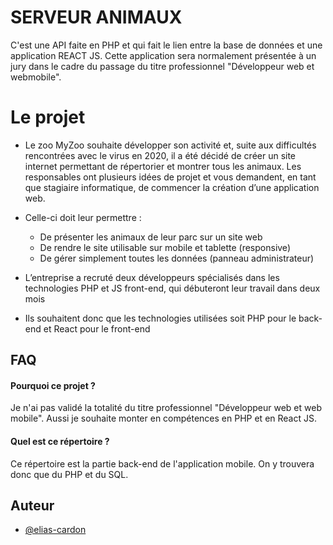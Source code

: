 
# SERVEUR ANIMAUX

C'est une API faite en PHP et qui fait le lien entre la base de données et une application REACT JS. Cette application sera normalement présentée à un jury dans le cadre du passage du titre professionnel "Développeur web et webmobile".

# Le projet
- Le zoo MyZoo souhaite développer son activité et, suite aux difficultés rencontrées avec le virus en 2020, il a été décidé de créer un site internet permettant de répertorier et montrer tous les animaux. Les responsables ont plusieurs idées de projet et vous demandent, en tant que stagiaire informatique, de commencer la création d’une application web.

- Celle-ci doit leur permettre :
    - De présenter les animaux de leur parc sur un site web
    - De rendre le site utilisable sur mobile et tablette (responsive)
    - De gérer simplement toutes les données (panneau administrateur)

- L’entreprise a recruté deux développeurs spécialisés dans les technologies PHP et JS front-end, qui débuteront leur travail dans deux mois

- Ils souhaitent donc que les technologies utilisées soit PHP pour le back-end et React pour le front-end

  
## FAQ

#### Pourquoi ce projet ?

Je n'ai pas validé la totalité du titre professionnel "Développeur web et web mobile". Aussi je souhaite monter en compétences en PHP et en React JS.

#### Quel est ce répertoire ?

Ce répertoire est la partie back-end de l'application mobile. On y trouvera donc que du PHP et du SQL.


## Auteur

- [@elias-cardon](https://github.com/elias-cardon)

